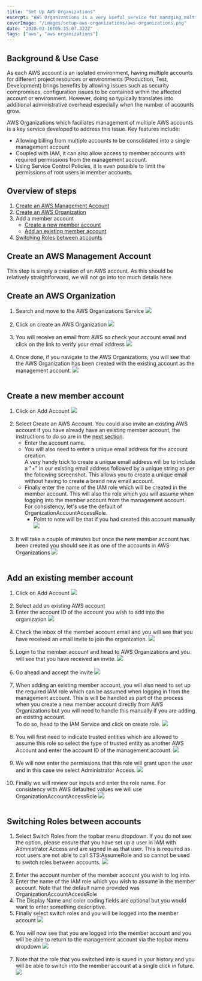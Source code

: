 ```yaml
---
title: "Set Up AWS Organizations"
excerpt: "AWS Organizations is a very useful service for managing multiple AWS accounts"
coverImage: "/images/setup-aws-organizations/aws-organizations.png"
date: "2020-03-16T05:35:07.322Z"
tags: ["aws", "aws organizations"]
---
```


## Background & Use Case

As each AWS account is an isolated environment, having multiple accounts for different project resources or environments (Production, Test, Development) brings benefits by allowing issues such as security compromises, configuration issues to be contained within the affected account or environment. However, doing so typically translates into additional administrative overhead especially when the number of accounts grow.

AWS Organizations which faciliates management of multiple AWS accounts is a key service developed to address this issue. Key features include:

- Allowing billing from multiple accounts to be consolidated into a single management account
- Coupled with IAM, it can also allow access to member accounts with required permissions from the management account.
- Using Service Control Policies, it is even possible to limit the permissions of root users in member accounts.

## Overview of steps

1. [Create an AWS Management Account](#create-aws-acct)
2. [Create an AWS Organization](#create-aws-org)
3. Add a member account
   - [Create a new member account](#create-member-acct)
   - [Add an existing member account](#add-member-acct)
4. [Switching Roles between accounts](#switch-roles)

<a name="create-aws-acct"></a>

## Create an AWS Management Account

This step is simply a creation of an AWS account. As this should be relatively straightforward, we will not go into too much details here

<a name="create-aws-org"></a>

## Create an AWS Organization

1. Search and move to the AWS Organizations Service
   <img src="/images/setup-aws-organizations/search-aws-org.png"/>
   </br></br>
2. Click on create an AWS Organization
   <img src="/images/setup-aws-organizations/create-aws-org.png"/>
   </br></br>
3. You will receive an email from AWS so check your account email and click on the link to verify your email address
   <img src="/images/setup-aws-organizations/verify-email.png"/>
   </br></br>
4. Once done, if you navigate to the AWS Organizations, you will see that the AWS Organization has been created with the existing account as the management account.
   <img src="/images/setup-aws-organizations/create-aws-org-complete.png"/>
   </br></br>

<a name="create-member-acct"></a>

## Create a new member account

1. Click on Add Account
   <img src="/images/setup-aws-organizations/click-add-account.png"/>
   <br/><br/>
2. Select Create an AWS Account. You could also invite an existing AWS account if you have already have an existing member account, the instructions to do so are in the [next section](#add-member-acct).
   - Enter the account name.
   - You will also need to enter a unique email address for the account creation.
     <br/>
     A very handy trick to create a unique email address will be to include a "+" in our existing email address followed by a unique string as per the following screenshot. This allows you to create a unique email without having to create a brand new email account.
   - Finally enter the name of the IAM role which will be created in the member account. This will also the role which you will assume when logging into the member account from the management account. <br/>For consistency, let's use the default of OrganizationAccountAccessRole.
     - Point to note will be that if you had created this account manually
       <img src="/images/setup-aws-organizations/create-new-member-acct.png"/>
       <br/><br/>
3. It will take a couple of minutes but once the new member account has been created you should see it as one of the accounts in AWS Organizations
   <img src="/images/setup-aws-organizations/create-new-member-acct-complete.png"/>
   <br/><br/>

<a name="add-member-acct"></a>

## Add an existing member account

1. Click on Add Account
   <img src="/images/setup-aws-organizations/click-add-account.png"/>
   <br/><br/>
2. Select add an existing AWS account
3. Enter the account ID of the account you wish to add into the organization
   <img src="/images/setup-aws-organizations/invite-existing-acct.png"/>
   <br/><br/>
4. Check the inbox of the member account email and you will see that you have received an email invite to join the organization.
   <img src="/images/setup-aws-organizations/invite-email.png"/>
   <br/><br/>
5. Login to the member account and head to AWS Organizations and you will see that you have received an invite.
   <img src="/images/setup-aws-organizations/aws-org-invite.png"/>
   <br/><br/>
6. Go ahead and accept the invite
   <img src="/images/setup-aws-organizations/accept-invite.png"/>
   <br/><br/>
7. When adding an existing member account, you will also need to set up the required IAM role which can be assumed when logging in from the management account. This is will be handled as part of the process when you create a new member account directly from AWS Organizations but you will need to handle this manually if you are adding an existing account.</br>To do so, head to the IAM Service and click on create role.
   <img src="/images/setup-aws-organizations/create-role.png"/>
   <br/><br/>
8. You will first need to indicate trusted entities which are allowed to assume this role so select the type of trusted entity as another AWS Account and enter the account ID of the management account.
   <img src="/images/setup-aws-organizations/role-trust-relationship.png"/>
   <br/><br/>
9. We will now enter the permissions that this role will grant upon the user and in this case we select Administrator Access.
   <img src="/images/setup-aws-organizations/role-access.png"/>
   <br/><br/>
10. Finally we will review our inputs and enter the role name. For consistency with AWS defaulted values we will use OrganizationAccountAccessRole
    <img src="/images/setup-aws-organizations/role-name.png"/>
    <br/><br/>

<a name="switch-roles"></a>

## Switching Roles between accounts

1. Select Switch Roles from the topbar menu dropdown. If you do not see the option, please ensure that you have set up a user in IAM with Admnistrator Access and are signed in as that user. This is required as root users are not able to call STS:AssumeRole and so cannot be used to switch roles between accounts.
   <img src="/images/setup-aws-organizations/switch-roles-dropdown.png"/>
   <br/><br/>
2. Enter the account number of the member account you wish to log into.
3. Enter the name of the IAM role which you wish to assume in the member account. Note that the default name provided was OrganizationAccountAccessRole
4. The Display Name and color coding fields are optional but you would want to enter something descriptive.
5. Finally select switch roles and you will be logged into the member account
   <img src="/images/setup-aws-organizations/switch-roles.png"/>
   <br/><br/>
6. You will now see that you are logged into the member account and you will be able to return to the management account via the topbar menu dropdown
   <img src="/images/setup-aws-organizations/switch-roles-complete.png"/>
   <br/><br/>
7. Note that the role that you switched into is saved in your history and you will be able to switch into the member account at a single click in future.
   <img src="/images/setup-aws-organizations/switch-roles-future.png"/>
   <br/><br/>
